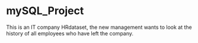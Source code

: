 # mySQL_Project
This is an IT company HRdataset, the new management wants to look at the history of all employees who have left the company.
